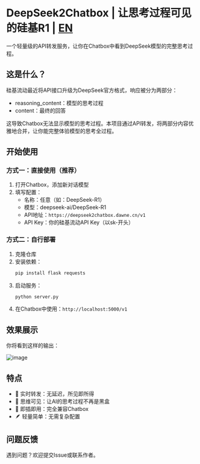 # DeepSeek2Chatbox | 让思考过程可见的硅基R1 | [EN](https://github.com/chadyi/DeepSeek2Chatbox/blob/main/README_EN.md)

一个轻量级的API转发服务，让你在Chatbox中看到DeepSeek模型的完整思考过程。

## 这是什么？
硅基流动最近将API接口升级为DeepSeek官方格式，响应被分为两部分：
- reasoning_content：模型的思考过程
- content：最终的回答

这导致Chatbox无法显示模型的思考过程。本项目通过API转发，将两部分内容优雅地合并，让你能完整体验模型的思考全过程。

## 开始使用

### 方式一：直接使用（推荐）
1. 打开Chatbox，添加新对话模型
2. 填写配置：
   - 名称：任意（如：DeepSeek-R1）
   - 模型：deepseek-ai/DeepSeek-R1
   - API地址：`https://deepseek2chatbox.dawne.cn/v1`
   - API Key：你的硅基流动API Key（以sk-开头）

### 方式二：自行部署
1. 克隆仓库
2. 安装依赖：
   ```bash
   pip install flask requests
   ```
3. 启动服务：
   ```bash
   python server.py
   ```
4. 在Chatbox中使用：`http://localhost:5000/v1`

## 效果展示
你将看到这样的输出：

![image](https://github.com/user-attachments/assets/b2003a8a-8839-4b30-b95f-31ca22a89a89)

## 特点
- 🔄 实时转发：无延迟，所见即所得
- 🧠 思维可见：让AI的思考过程不再是黑盒
- 🎯 即插即用：完全兼容Chatbox
- 🪶 轻量简单：无需复杂配置

## 问题反馈
遇到问题？欢迎提交Issue或联系作者。
